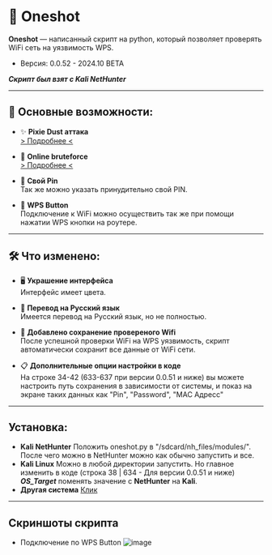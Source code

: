 # 🌟 Oneshot

**Oneshot** — написанный скрипт на python, который позволяет проверять WiFi сеть на уязвимость WPS. 
 - Версия: 0.0.52 - 2024.10 BETA

***Скрипт был взят с Kali NetHunter***

---

## 🔧 Основные возможности:

- ✨ **Pixie Dust аттака**  
  [> Подробнее <](https://forums.kali.org/archived/showthread.php?24286-WPS-Pixie-Dust-Attack-(Offline-WPS-Attack))
  
- 📑 **Online bruteforce**  
  [> Подробнее <](https://sviehb.files.wordpress.com/2011/12/viehboeck_wps.pdf)
  
- 📝 **Свой Pin**  
  Так же можно указать принудительно свой PIN.
  
- 🔐 **WPS Button**  
  Подключение к WiFi можно осуществить так же при помощи нажатии WPS кнопки на роутере.

---

## 🛠 Что изменено:

- 🖥 **Украшение интерфейса**  
  Интерфейс имеет цвета.

- 🔄 **Перевод на Русский язык**  
  Имеется перевод на Русский язык, но не полностью.

- 📄 **Добавлено сохранение провереного Wifi**  
  После успешной проверки WiFi на WPS уязвимость, скрипт автоматически сохранит все данные от WiFi сети.

- 📋 **Дополнительные опции настройки в коде**  
  На строке 34-42 (633-637 при версии 0.0.51 и ниже) вы можете настроить путь сохранения в зависимости от системы, и показ на экране таких данных как "Pin", "Password", "MAC Адресс"

---

## Установка:

-  **Kali NetHunter**
  Положить oneshot.py в "/sdcard/nh_files/modules/". После чего можно в NetHunter можно как обычно запустить и все.
-  **Kali Linux**
  Можно в любой директории запустить. Но главное изменить в коде (строка 38 | 634 - Для версии 0.0.51 и ниже) ***OS_Target*** поменять значение с **NetHunter** на **Kali**.
-  **Другая система**
  [Клик](https://github.com/neires/OneShot/blob/master/README.md)


---

## Скриншоты скрипта
- Подключение по WPS Button
![image](https://github.com/user-attachments/assets/f2c8d907-7551-4efc-b5e6-7fa14a4a8d77)




